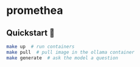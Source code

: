 # promethea

## Quickstart 🚀

```bash
make up  # run containers
make pull  # pull image in the ollama container
make generate  # ask the model a question
```
